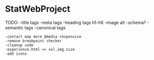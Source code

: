 # StatWebProject
TODO:
    -title tags
    -meta tags
    -heading tags h1-h6
    -image alt
    -schema?
    -semantic tags
    -canonical tags
    

    -contact map more @media responsive
    -remove breakpoint checker
    -cleanup code
    -experience.html => xxl.img.size
    -add icons